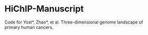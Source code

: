 # HiChIP-Manuscript
Code for Yost*, Zhao*, et al. Three-dimensional genome landscape of primary human cancers.
